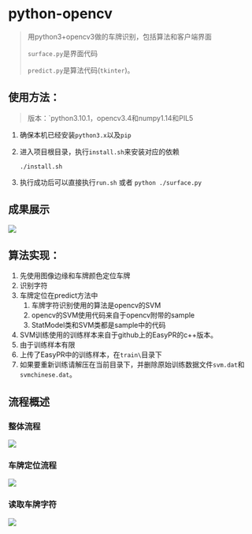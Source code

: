 # python-opencv

> 用python3+opencv3做的车牌识别，包括算法和客户端界面
> 
> `surface.py`是界面代码
> 
> `predict.py`是算法代码(`tkinter`)。

## 使用方法：

>版本：`python3.10.1，opencv3.4和numpy1.14和PIL5<br>

1. 确保本机已经安装`python3.x`以及`pip`

2. 进入项目根目录，执行`install.sh`来安装对应的依赖

   ```
   ./install.sh
   ```

3. 执行成功后可以直接执行`run.sh` 或者 `python ./surface.py`

## 成果展示

![](./Screenshots/分析结果成功1.png)


## 算法实现：

1. 先使用图像边缘和车牌颜色定位车牌
2. 识别字符
3. 车牌定位在predict方法中
   1. 车牌字符识别使用的算法是opencv的SVM
   2. opencv的SVM使用代码来自于opencv附带的sample
   3. StatModel类和SVM类都是sample中的代码
4. SVM训练使用的训练样本来自于github上的EasyPR的c++版本。
5. 由于训练样本有限
6. 上传了EasyPR中的训练样本，在`train\`目录下
7. 如果要重新训练请解压在当前目录下，并删除原始训练数据文件`svm.dat`和`svmchinese.dat`。

## 流程概述

### 整体流程

![](./Screenshots/流程图.png)

### 车牌定位流程

![](./Screenshots/车牌定位过程.png)

### 读取车牌字符

![](./Screenshots/读取车牌字符.png)